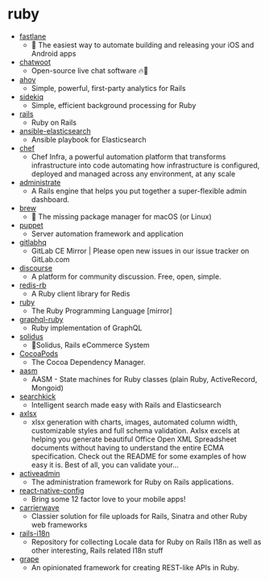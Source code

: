 # ruby
- [fastlane](https://github.com/fastlane/fastlane)
  - 🚀 The easiest way to automate building and releasing your iOS and Android apps
- [chatwoot](https://github.com/chatwoot/chatwoot)
  - Open-source live chat software 🔥💬
- [ahoy](https://github.com/ankane/ahoy)
  - Simple, powerful, first-party analytics for Rails
- [sidekiq](https://github.com/mperham/sidekiq)
  - Simple, efficient background processing for Ruby
- [rails](https://github.com/rails/rails)
  - Ruby on Rails
- [ansible-elasticsearch](https://github.com/elastic/ansible-elasticsearch)
  - Ansible playbook for Elasticsearch
- [chef](https://github.com/chef/chef)
  - Chef Infra, a powerful automation platform that transforms infrastructure into code automating how infrastructure is configured, deployed and managed across any environment, at any scale
- [administrate](https://github.com/thoughtbot/administrate)
  - A Rails engine that helps you put together a super-flexible admin dashboard.
- [brew](https://github.com/Homebrew/brew)
  - 🍺 The missing package manager for macOS (or Linux)
- [puppet](https://github.com/puppetlabs/puppet)
  - Server automation framework and application
- [gitlabhq](https://github.com/gitlabhq/gitlabhq)
  - GitLab CE Mirror | Please open new issues in our issue tracker on GitLab.com
- [discourse](https://github.com/discourse/discourse)
  - A platform for community discussion. Free, open, simple.
- [redis-rb](https://github.com/redis/redis-rb)
  - A Ruby client library for Redis
- [ruby](https://github.com/ruby/ruby)
  - The Ruby Programming Language [mirror]
- [graphql-ruby](https://github.com/rmosolgo/graphql-ruby)
  - Ruby implementation of GraphQL
- [solidus](https://github.com/solidusio/solidus)
  - 🛒Solidus, Rails eCommerce System
- [CocoaPods](https://github.com/CocoaPods/CocoaPods)
  - The Cocoa Dependency Manager.
- [aasm](https://github.com/aasm/aasm)
  - AASM - State machines for Ruby classes (plain Ruby, ActiveRecord, Mongoid)
- [searchkick](https://github.com/ankane/searchkick)
  - Intelligent search made easy with Rails and Elasticsearch
- [axlsx](https://github.com/randym/axlsx)
  - xlsx generation with charts, images, automated column width, customizable styles and full schema validation. Axlsx excels at helping you generate beautiful Office Open XML Spreadsheet documents without having to understand the entire ECMA specification. Check out the README for some examples of how easy it is. Best of all, you can validate your…
- [activeadmin](https://github.com/activeadmin/activeadmin)
  - The administration framework for Ruby on Rails applications.
- [react-native-config](https://github.com/luggit/react-native-config)
  - Bring some 12 factor love to your mobile apps!
- [carrierwave](https://github.com/carrierwaveuploader/carrierwave)
  - Classier solution for file uploads for Rails, Sinatra and other Ruby web frameworks
- [rails-i18n](https://github.com/svenfuchs/rails-i18n)
  - Repository for collecting Locale data for Ruby on Rails I18n as well as other interesting, Rails related I18n stuff
- [grape](https://github.com/ruby-grape/grape)
  - An opinionated framework for creating REST-like APIs in Ruby.
